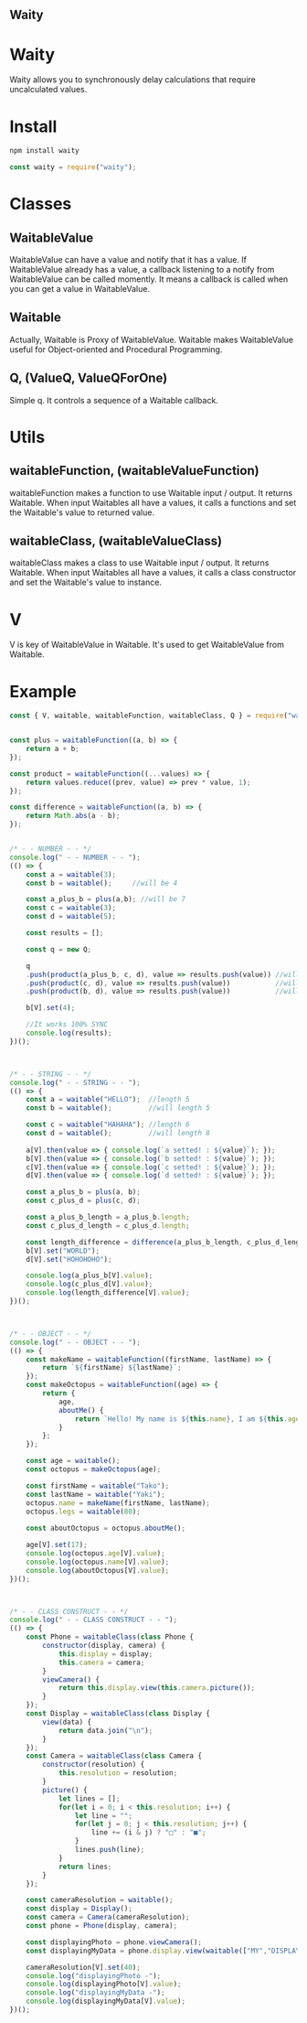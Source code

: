 Waity
-------

# Waity
Waity allows you to synchronously delay calculations that require uncalculated values.

# Install
```bash
npm install waity
```
```js
const waity = require("waity");
```


# Classes

## WaitableValue
WaitableValue can have a value and notify that it has a value.
If WaitableValue already has a value, a callback listening to a notify from WaitableValue can be called momently.
It means a callback is called when you can get a value in WaitableValue.

## Waitable
Actually, Waitable is Proxy of WaitableValue.
Waitable makes WaitableValue useful for Object-oriented and Procedural Programming.

## Q, (ValueQ, ValueQForOne)
Simple q.
It controls a sequence of a Waitable callback.

# Utils

## waitableFunction, (waitableValueFunction)
waitableFunction makes a function to use Waitable input / output.
It returns Waitable.
When input Waitables all have a values, it calls a functions and set the Waitable's value to returned value.

## waitableClass, (waitableValueClass)
waitableClass makes a class to use Waitable input / output.
It returns Waitable.
When input Waitables all have a values, it calls a class constructor and set the Waitable's value to instance.

# V
V is key of WaitableValue in Waitable.
It's used to get WaitableValue from Waitable.

# Example
```js
const { V, waitable, waitableFunction, waitableClass, Q } = require("waity");


const plus = waitableFunction((a, b) => {
    return a + b;
});

const product = waitableFunction((...values) => {
    return values.reduce((prev, value) => prev * value, 1);
});

const difference = waitableFunction((a, b) => {
    return Math.abs(a - b);
});


/* - - NUMBER - - */
console.log(" - - NUMBER - - ");
(() => {
    const a = waitable(3);
    const b = waitable();     //will be 4

    const a_plus_b = plus(a,b); //will be 7
    const c = waitable(3);
    const d = waitable(5);

    const results = [];

    const q = new Q;

    q
    .push(product(a_plus_b, c, d), value => results.push(value)) //will be 105 second, push first
    .push(product(c, d), value => results.push(value))           //will be 15  first , push second
    .push(product(b, d), value => results.push(value))           //will be 20  third , push third

    b[V].set(4);

    //It works 100% SYNC
    console.log(results);
})();



/* - - STRING - - */
console.log(" - - STRING - - ");
(() => {
    const a = waitable("HELLO");  //length 5
    const b = waitable();         //will length 5

    const c = waitable("HAHAHA"); //length 6
    const d = waitable();         //will length 8
    
    a[V].then(value => { console.log(`a setted! : ${value}`); });
    b[V].then(value => { console.log(`b setted! : ${value}`); });
    c[V].then(value => { console.log(`c setted! : ${value}`); });
    d[V].then(value => { console.log(`d setted! : ${value}`); });

    const a_plus_b = plus(a, b);
    const c_plus_d = plus(c, d);

    const a_plus_b_length = a_plus_b.length;
    const c_plus_d_length = c_plus_d.length;

    const length_difference = difference(a_plus_b_length, c_plus_d_length);
    b[V].set("WORLD");
    d[V].set("HOHOHOHO");

    console.log(a_plus_b[V].value);
    console.log(c_plus_d[V].value);
    console.log(length_difference[V].value);
})();



/* - - OBJECT - - */
console.log(" - - OBJECT - - ");
(() => {
    const makeName = waitableFunction((firstName, lastName) => {
        return `${firstName} ${lastName}`;
    });
    const makeOctopus = waitableFunction((age) => {
        return {
            age,
            aboutMe() {
                return `Hello! My name is ${this.name}, I am ${this.age} years old. I have ${this.legs} legs.`;
            }
        };
    });

    const age = waitable();
    const octopus = makeOctopus(age);

    const firstName = waitable("Tako");
    const lastName = waitable("Yaki");
    octopus.name = makeName(firstName, lastName);
    octopus.legs = waitable(80);
    
    const aboutOctopus = octopus.aboutMe();

    age[V].set(17);
    console.log(octopus.age[V].value);
    console.log(octopus.name[V].value);
    console.log(aboutOctopus[V].value);
})();



/* - - CLASS CONSTRUCT - - */
console.log(" - - CLASS CONSTRUCT - - ");
(() => {
    const Phone = waitableClass(class Phone {
        constructor(display, camera) {
            this.display = display;
            this.camera = camera;
        }
        viewCamera() {
            return this.display.view(this.camera.picture());
        }
    });
    const Display = waitableClass(class Display {
        view(data) {
            return data.join("\n");
        }
    });
    const Camera = waitableClass(class Camera {
        constructor(resolution) {
            this.resolution = resolution;
        }
        picture() {
            let lines = [];
            for(let i = 0; i < this.resolution; i++) {
                let line = "";
                for(let j = 0; j < this.resolution; j++) {
                    line += (i & j) ? "□" : "■";
                }
                lines.push(line);
            }
            return lines;
        }
    });

    const cameraResolution = waitable();
    const display = Display();
    const camera = Camera(cameraResolution);
    const phone = Phone(display, camera);

    const displayingPhoto = phone.viewCamera();
    const displayingMyData = phone.display.view(waitable(["MY","DISPLAY","DATA"]));

    cameraResolution[V].set(40);
    console.log("displayingPhoto -");
    console.log(displayingPhoto[V].value);
    console.log("displayingMyData -");
    console.log(displayingMyData[V].value);
})();
```